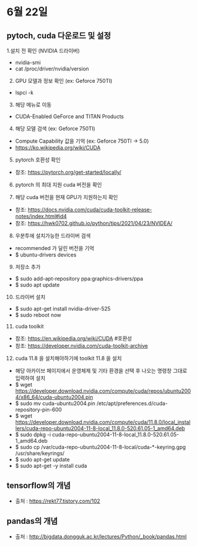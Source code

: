 # 6월 22일

## pytoch, cuda 다운로드 및 설정
1.설치 전 확인 (NVIDIA 드라이버)
- nvidia-smi
- cat /proc/driver/nvidia/version

2. GPU 모델과 정보 확인 (ex: Geforce 750TI)
- lspci -k

3. 해당 메뉴로 이동
- CUDA-Enabled GeForce and TITAN Products

4. 해당 모델 검색 (ex: Geforce 750TI)
- Compute Capability 값을 기억 (ex: Geforce 750TI -> 5.0)
- https://ko.wikipedia.org/wiki/CUDA

5. pytorch 호환성 확인
- 참조: https://pytorch.org/get-started/locally/

6. pytorch 의 최대 지원 cuda 버전을 확인

7. 해당 cuda 버전을 현재 GPU가 지원하는지 확인
- 참조: https://docs.nvidia.com/cuda/cuda-toolkit-release-notes/index.html#id4
- 참조: https://hwk0702.github.io/python/tips/2021/04/23/NVIDEA/

8. 우분투에 설치가능한 드라이버 검색
- recommended 가 달린 버전을 기억
- $ ubuntu-drivers devices

9. 저장소 추가
- $ sudo add-apt-repository ppa:graphics-drivers/ppa
- $ sudo apt update

10. 드라이버 설치
- $ sudo apt-get install nvidia-driver-525
- $ sudo reboot now

11. cuda toolkit
- 참조: https://en.wikipedia.org/wiki/CUDA   #호환성
- 참조: https://developer.nvidia.com/cuda-toolkit-archive

12. cuda 11.8 을 설치해야하기에 toolkit 11.8 을 설치
- 해당 아카이브 페이지에서 운영체제 및 기타 환경을 선택 후 나오는 명령창 그대로 입력하여 설치
- $ wget https://developer.download.nvidia.com/compute/cuda/repos/ubuntu2004/x86_64/cuda-ubuntu2004.pin
- $ sudo mv cuda-ubuntu2004.pin /etc/apt/preferences.d/cuda-repository-pin-600
- $ wget https://developer.download.nvidia.com/compute/cuda/11.8.0/local_installers/cuda-repo-ubuntu2004-11-8-local_11.8.0-520.61.05-1_amd64.deb
- $ sudo dpkg -i cuda-repo-ubuntu2004-11-8-local_11.8.0-520.61.05-1_amd64.deb
- $ sudo cp /var/cuda-repo-ubuntu2004-11-8-local/cuda-*-keyring.gpg /usr/share/keyrings/
- $ sudo apt-get update
- $ sudo apt-get -y install cuda

## tensorflow의 개념
- 출처 : https://rekt77.tistory.com/102

## pandas의 개념
- 출처 : http://bigdata.dongguk.ac.kr/lectures/Python/_book/pandas.html

